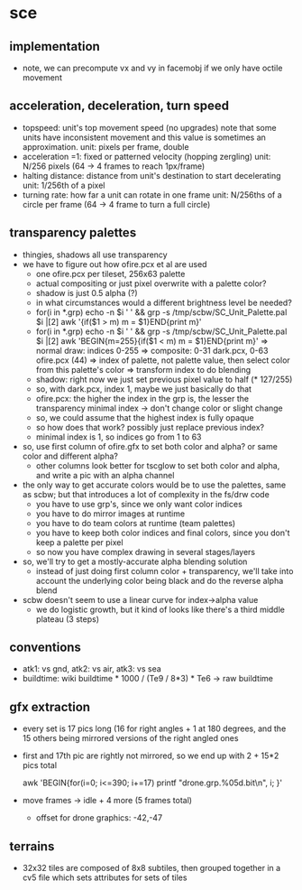 # sce

## implementation

- note, we can precompute vx and vy in facemobj if we only have octile
  movement


## acceleration, deceleration, turn speed
- topspeed: unit's top movement speed (no upgrades)
	note that some units have inconsistent movement
	and this value is sometimes an approximation.
	unit: pixels per frame, double
- acceleration
	=1: fixed or patterned velocity (hopping zergling)
	unit: N/256 pixels (64 -> 4 frames to reach 1px/frame)
- halting distance: distance from unit's destination to start decelerating
	unit: 1/256th of a pixel
- turning rate: how far a unit can rotate in one frame
	unit: N/256ths of a circle per frame (64 -> 4 frame to turn a full circle)


## transparency palettes

- thingies, shadows all use transparency
- we have to figure out how ofire.pcx et al are used
	* one ofire.pcx per tileset, 256x63 palette
	* actual compositing or just pixel overwrite with a palette color?
	* shadow is just 0.5 alpha (?)
	* in what circumstances would a different brightness level be needed?
	* for(i in *.grp) echo -n $i ' ' && grp -s /tmp/scbw/SC_Unit_Palette.pal $i |[2] awk '{if($1 > m) m = $1}END{print m}'
	* for(i in *.grp) echo -n $i ' ' && grp -s /tmp/scbw/SC_Unit_Palette.pal $i |[2] awk 'BEGIN{m=255}{if($1 < m) m = $1}END{print m}'
	=> normal draw: indices 0-255
	=> composite: 0-31 dark.pcx, 0-63 ofire.pcx (44)
	=> index of palette, not palette value, then select color from this palette's color
	=> transform index to do blending
	* shadow: right now we just set previous pixel value to half (* 127/255)
	* so, with dark.pcx, index 1, maybe we just basically do that
	* ofire.pcx: the higher the index in the grp is, the lesser the transparency
		minimal index -> don't change color or slight change
	* so, we could assume that the highest index is fully opaque
	* so how does that work? possibly just replace previous index?
	* minimal index is 1, so indices go from 1 to 63
- so, use first column of ofire.gfx to set both color and alpha?
or same color and different alpha?
	* other columns look better for tscglow
	  to set both color and alpha, and write a pic with an alpha channel
- the only way to get accurate colors would be to use the palettes, same as scbw;
	  but that introduces a lot of complexity in the fs/drw code
	* you have to use grp's, since we only want color indices
	* you have to do mirror images at runtime
	* you have to do team colors at runtime (team palettes)
	* you have to keep both color indices and final colors, since
	  you don't keep a palette per pixel
	* so now you have complex drawing in several stages/layers
- so, we'll try to get a mostly-accurate alpha blending solution
	* instead of just doing first column color + transparency,
	  we'll take into account the underlying color being black
	  and do the reverse alpha blend
- scbw doesn't seem to use a linear curve for index->alpha value
	* we do logistic growth, but it kind of looks like there's
	  a third middle plateau (3 steps)

## conventions

- atk1: vs gnd, atk2: vs air, atk3: vs sea
- buildtime: wiki buildtime * 1000 / (Te9 / 8*3) * Te6 -> raw buildtime


## gfx extraction

- every set is 17 pics long (16 for right angles + 1 at 180 degrees, and
  the 15 others being mirrored versions of the right angled ones
- first and 17th pic are rightly not mirrored,
so we end up with 2 + 15*2 pics total

	awk 'BEGIN{for(i=0; i<=390; i+=17) printf "drone.grp.%05d.bit\n", i; }'

- move frames -> idle + 4 more (5 frames total)
	* offset for drone graphics: -42,-47


## terrains

- 32x32 tiles are composed of 8x8 subtiles, then grouped together in a cv5
file which sets attributes for sets of tiles
